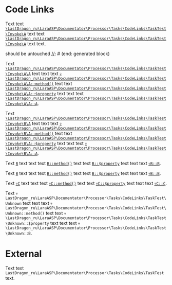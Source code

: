 # Code Links

Text text [`\LastDragon_ru\LaraASP\Documentator\Processor\Tasks\CodeLinks\TaskTest\Invoke\A`][code-links/a48295a76761baf6] text
text [`\LastDragon_ru\LaraASP\Documentator\Processor\Tasks\CodeLinks\TaskTest\Invoke\A`][code-links/a48295a76761baf6] text text.

[//]: # (start: generated block)
should be untouched
[//]: # (end: generated block)

Text [`\LastDragon_ru\LaraASP\Documentator\Processor\Tasks\CodeLinks\TaskTest\Invoke\A\A`][code-links/dac5489382576f25] text text
text [`💀\LastDragon_ru\LaraASP\Documentator\Processor\Tasks\CodeLinks\TaskTest\Invoke\A\A::method()`][code-links/5dcd27cbfb8f1b9d] text
text [`\LastDragon_ru\LaraASP\Documentator\Processor\Tasks\CodeLinks\TaskTest\Invoke\A\A::$property`][code-links/a6e3e81c5e81c205] text text
text [`\LastDragon_ru\LaraASP\Documentator\Processor\Tasks\CodeLinks\TaskTest\Invoke\A\A::A`][code-links/4c257d1cd2466598].

Text [`\LastDragon_ru\LaraASP\Documentator\Processor\Tasks\CodeLinks\TaskTest\Invoke\B\A`][code-links/ec022a8fb0895161] text text
text [`💀\LastDragon_ru\LaraASP\Documentator\Processor\Tasks\CodeLinks\TaskTest\Invoke\B\A::method()`][code-links/e3a93d722dcf6250] text
text [`\LastDragon_ru\LaraASP\Documentator\Processor\Tasks\CodeLinks\TaskTest\Invoke\B\A::$property`][code-links/35cc9911dc30e23e] text text
text [`💀\LastDragon_ru\LaraASP\Documentator\Processor\Tasks\CodeLinks\TaskTest\Invoke\B\A::A`][code-links/c18fdff7b584b292].

Text [`B`][code-links/16591d639b61b142] text text
text [`B::method()`][code-links/8343c4fede0f1f09] text
text [`B::$property`][code-links/9889d47ea9b6ae82] text text
text [`💀B::B`][code-links/a69ac32d7aff4ecd].

Text [`B`][code-links/16591d639b61b142] text text
text [`B::method()`][code-links/8343c4fede0f1f09] text
text [`B::$property`][code-links/9889d47ea9b6ae82] text text
text [`💀B::B`][code-links/a69ac32d7aff4ecd].

Text [`💀C`][code-links/83a40c392c8376aa] text text
text [`💀C::method()`][code-links/6369c3badb265e68] text
text [`💀C::$property`][code-links/8881166beee50a03] text text
text [`💀C::C`][code-links/3422d2a08c15d182].

Text `💀LastDragon_ru\LaraASP\Documentator\Processor\Tasks\CodeLinks\TaskTest\Unknown` text text
text `💀LastDragon_ru\LaraASP\Documentator\Processor\Tasks\CodeLinks\TaskTest\Unknown::method()` text
text `💀\LastDragon_ru\LaraASP\Documentator\Processor\Tasks\CodeLinks\TaskTest\Unknown::$property` text text
text `💀\LastDragon_ru\LaraASP\Documentator\Processor\Tasks\CodeLinks\TaskTest\Unknown::B`.

# External

Text text `LastDragon_ru\LaraASP\Documentator\Processor\Tasks\CodeLinks\TaskTest` text.

[//]: # (start: code-links)
[//]: # (warning: Generated automatically. Do not edit.)

[code-links/a48295a76761baf6]: A.php
    "\LastDragon_ru\LaraASP\Documentator\Processor\Tasks\CodeLinks\TaskTest\Invoke\A"

[code-links/dac5489382576f25]: A/A.php
    "\LastDragon_ru\LaraASP\Documentator\Processor\Tasks\CodeLinks\TaskTest\Invoke\A\A"

[code-links/a6e3e81c5e81c205]: A/A.php#L12
    "\LastDragon_ru\LaraASP\Documentator\Processor\Tasks\CodeLinks\TaskTest\Invoke\A\A::$property"

[code-links/4c257d1cd2466598]: A/A.php#L9
    "\LastDragon_ru\LaraASP\Documentator\Processor\Tasks\CodeLinks\TaskTest\Invoke\A\A::A"

[code-links/5dcd27cbfb8f1b9d]: A/A.php#L17-L22
    "\LastDragon_ru\LaraASP\Documentator\Processor\Tasks\CodeLinks\TaskTest\Invoke\A\A::method()"

[code-links/ec022a8fb0895161]: B/A.php
    "\LastDragon_ru\LaraASP\Documentator\Processor\Tasks\CodeLinks\TaskTest\Invoke\B\A"

[code-links/35cc9911dc30e23e]: B/A.php#L15
    "\LastDragon_ru\LaraASP\Documentator\Processor\Tasks\CodeLinks\TaskTest\Invoke\B\A::$property"

[code-links/c18fdff7b584b292]: B/A.php#L9-L12
    "\LastDragon_ru\LaraASP\Documentator\Processor\Tasks\CodeLinks\TaskTest\Invoke\B\A::A"

[code-links/e3a93d722dcf6250]: B/A.php#L20-L25
    "\LastDragon_ru\LaraASP\Documentator\Processor\Tasks\CodeLinks\TaskTest\Invoke\B\A::method()"

[code-links/16591d639b61b142]: B/B.php
    "\LastDragon_ru\LaraASP\Documentator\Processor\Tasks\CodeLinks\TaskTest\Invoke\B\B"

[code-links/9889d47ea9b6ae82]: B/B.php#L15
    "\LastDragon_ru\LaraASP\Documentator\Processor\Tasks\CodeLinks\TaskTest\Invoke\B\B::$property"

[code-links/a69ac32d7aff4ecd]: B/B.php#L9-L12
    "\LastDragon_ru\LaraASP\Documentator\Processor\Tasks\CodeLinks\TaskTest\Invoke\B\B::B"

[code-links/8343c4fede0f1f09]: B/B.php#L20-L22
    "\LastDragon_ru\LaraASP\Documentator\Processor\Tasks\CodeLinks\TaskTest\Invoke\B\B::method()"

[code-links/83a40c392c8376aa]: C/C.php
    "\LastDragon_ru\LaraASP\Documentator\Processor\Tasks\CodeLinks\TaskTest\Invoke\C\C"

[code-links/8881166beee50a03]: C/C.php#L13
    "\LastDragon_ru\LaraASP\Documentator\Processor\Tasks\CodeLinks\TaskTest\Invoke\C\C::$property"

[code-links/3422d2a08c15d182]: C/C.php#L10
    "\LastDragon_ru\LaraASP\Documentator\Processor\Tasks\CodeLinks\TaskTest\Invoke\C\C::C"

[code-links/6369c3badb265e68]: C/C.php#L18-L20
    "\LastDragon_ru\LaraASP\Documentator\Processor\Tasks\CodeLinks\TaskTest\Invoke\C\C::method()"

[//]: # (end: code-links)
